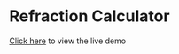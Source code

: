 # Refraction Calculator
[Click here](https://joonshakya.github.io/Total-Internal-Refraction-Calculator) to view the live demo